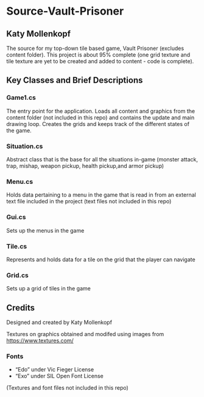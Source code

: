 # Source-Vault-Prisoner
## Katy Mollenkopf
The source for my top-down tile based game, Vault Prisoner (excludes content folder). This project is about 95% complete (one grid texture and tile texture are yet to be created and added to content - code is complete).
## Key Classes and Brief Descriptions
### Game1.cs
The entry point for the application. Loads all content and graphics from the content folder (not included in this repo) and contains the update and main drawing loop. Creates the grids and keeps track of the different states of the game.
### Situation.cs
Abstract class that is the base for all the situations in-game (monster attack, trap, mishap, weapon pickup, health pickup,and armor pickup)
### Menu.cs
Holds data pertaining to a menu in the game that is read in from an external text file included in the project (text files not included in this repo)
### Gui.cs
Sets up the menus in the game
### Tile.cs
Represents and holds data for a tile on the grid that the player can navigate
### Grid.cs
Sets up a grid of tiles in the game

## Credits
Designed and created by Katy Mollenkopf

Textures on graphics obtained and modifed using images from https://www.textures.com/

### Fonts 
* “Edo” under Vic Fieger License
* “Exo” under SIL Open Font License

(Textures and font files not included in this repo)
